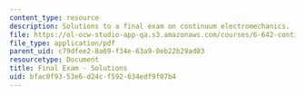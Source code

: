 ```yaml
---
content_type: resource
description: Solutions to a final exam on continuum electromechanics.
file: https://ol-ocw-studio-app-qa.s3.amazonaws.com/courses/6-642-continuum-electromechanics-fall-2008/bfac0f9353e6d24cf592634edf9f07b4_finalexam_sol.pdf
file_type: application/pdf
parent_uid: c79dfee2-8a69-f34e-63a9-0eb22b29ad03
resourcetype: Document
title: Final Exam - Solutions
uid: bfac0f93-53e6-d24c-f592-634edf9f07b4
---
```

